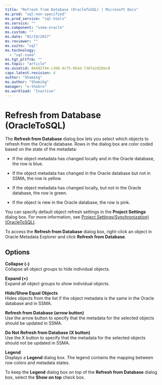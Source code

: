 ```yaml
---
title: "Refresh from Database (OracleToSQL) | Microsoft Docs"
ms.prod: "sql-non-specified"
ms.prod_service: "sql-tools"
ms.service: ""
ms.component: "ssma-oracle"
ms.custom: ""
ms.date: "01/19/2017"
ms.reviewer: ""
ms.suite: "sql"
ms.technology: 
  - "sql-ssma"
ms.tgt_pltfrm: ""
ms.topic: "article"
ms.assetid: 84492f44-c368-4c75-954d-7307a2d2bbc0
caps.latest.revision: 4
author: "Shamikg"
ms.author: "Shamikg"
manager: "v-thobro"
ms.workload: "Inactive"
---
```

# Refresh from Database (OracleToSQL)
The **Refresh from Database** dialog box lets you select which objects to refresh from the Oracle database. Rows in the dialog box are color coded based on the state of the metadata:  
  
-   If the object metadata has changed locally and in the Oracle database, the row is blue.  
  
-   If the object metadata has changed in the Oracle database but not in SSMA, the row is yellow.  
  
-   If the object metadata has changed locally, but not in the Oracle database, the row is green.  
  
-   If the object is new in the Oracle database, the row is pink.  
  
You can specify default object refresh settings in the **Project Settings** dialog box. For more information, see [Project Settings&#40;Synchronization&#41; &#40;OracleToSQL&#41;](../../ssma/oracle/project-settings-synchronization-oracletosql.md).  
  
To access the **Refresh from Database** dialog box, right-click an object in Oracle Metadata Explorer and click **Refresh from Database**.  
  
## Options  
**Collapse (-)**  
Collapse all object groups to hide individual objects.  
  
**Expand (+)**  
Expand all object groups to show individual objects.  
  
**Hide/Show Equal Objects**  
Hides objects from the list if the object metadata is the same in the Oracle database and in SSMA.  
  
**Refresh from Database (arrow button)**  
Use the arrow button to specify that the metadata for the selected objects should be updated in SSMA.  
  
**Do Not Refresh from Database (X button)**  
Use the X button to specify that the metadata for the selected objects should not be updated in SSMA.  
  
**Legend**  
Displays a **Legend** dialog box. The legend contains the mapping between row colors and metadata states.  
  
To keep the **Legend** dialog box on top of the **Refresh from Database** dialog box, select the **Show on top** check box.  
  
